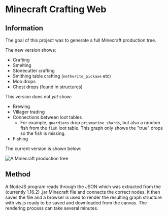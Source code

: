 # Minecraft Crafting Web

## Information
The goal of this project was to generate a full Minecraft production tree. 

The new version shows:
- Crafting
- Smelting
- Stonecutter crafting
- Smithing table crafting (`netherite_pickaxe` etc)
- Mob drops
- Chest drops (found in structures)

This version does not *yet* show:
- Brewing
- Villager trading
- Connections between loot tables
    - For example, `guardians` drop `prismarine_shards`, but also a random fish from the `fish` loot table. This graph only shows the "true" drops so the fish is missing.
- Fishing   

The current version is shown below:

![A Minecraft production tree]('./rendering/static/result.png')

## Method
A NodeJS program reads through the JSON which was extracted from the (currently 1.16.2) .jar Minecraft file and connects the correct nodes. It then saves the file and a browser is used to render the resulting graph structure with vis.js ready to be saved and downloaded from the canvas. The rendering process can take several minutes. 
